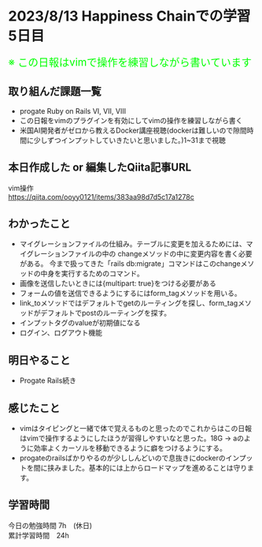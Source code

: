 # 2023/8/13 Happiness Chainでの学習5日目

<span style="font-size: 150%; color: lime;">※ この日報はvimで操作を練習しながら書いています</span>

## 取り組んだ課題一覧
- progate Ruby on Rails VI, VII, VIII
- この日報をvimのプラグインを有効にしてvimの操作を練習しながら書く
- 米国AI開発者がゼロから教えるDocker講座視聴(dockerは難しいので隙間時間に少しずつインプットしていきたいと思いました。)1~31まで視聴
## 本日作成した or 編集したQiita記事URL
vim操作 <br>
https://qiita.com/ooyy0121/items/383aa98d7d5c17a1278c

## わかったこと
- マイグレーションファイルの仕組み。テーブルに変更を加えるためには、マイグレーションファイルの中の
changeメソッドの中に変更内容を書く必要がある。
今まで扱ってきた「rails db:migrate」コマンドはこのchangeメソッドの中身を実行するためのコマンド。
- 画像を送信したいときには{multipart: true}をつける必要がある
- フォームの値を送信できるようにするにはform_tagメソッドを用いる。
- link_toメソッドではデフォルトでgetのルーティングを探し、form_tagメソッドがデフォルトでpostのルーティングを探す。
- インプットタグのvalueが初期値になる
- ログイン、ログアウト機能
## 明日やること
- Progate Rails続き

## 感じたこと
- vimはタイピングと一緒で体で覚えるものと思ったのでこれからはこの日報はvimで操作するようにしたほうが習得しやすいなと思った。18G → aのように効率よくカーソルを移動できるように癖をつけるようにする。
- progateのrailsばかりやるのが少ししんどいので息抜きにdockerのインプットを間に挟みました。基本的には上からロードマップを進めることは守ります。

## 学習時間
今日の勉強時間 7h　(休日) <br>
累計学習時間　24h

